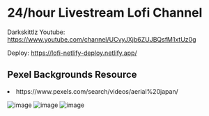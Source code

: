 # 24/hour Livestream Lofi Channel
Darkskittlz Youtube: https://www.youtube.com/channel/UCvyJXjb6ZUJBQsfM1xtUz0g

Deploy: https://lofi-netlify-deploy.netlify.app/

## Pexel Backgrounds Resource
<li>https://www.pexels.com/search/videos/aerial%20japan/</li>

![image](https://user-images.githubusercontent.com/66503942/155661904-ce29c996-7ad0-42b1-a5e9-3fe431e5d542.png)
![image](https://user-images.githubusercontent.com/66503942/155661951-22ed1137-8be5-4112-b3ad-080783d40611.png)
![image](https://user-images.githubusercontent.com/66503942/155661969-51d03d25-76ec-434b-a52d-2ba4a701a956.png)


